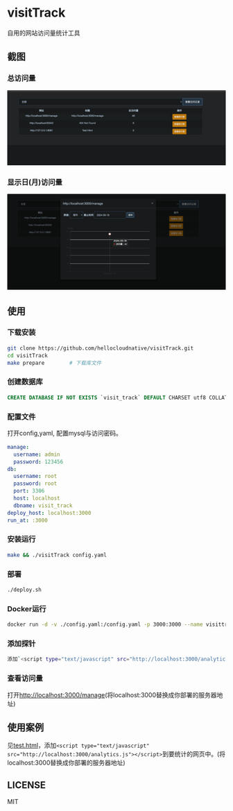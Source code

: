 # visitTrack
自用的网站访问量统计工具

## 截图
### 总访问量
![screenshot](./img.png)
### 显示日(月)访问量
![screenshot2](./img2.png)

## 使用
### 下载安装
``` sh
git clone https://github.com/hellocloudnative/visitTrack.git
cd visitTrack
make prepare 		# 下载库文件
```

### 创建数据库
``` sql
CREATE DATABASE IF NOT EXISTS `visit_track` DEFAULT CHARSET utf8 COLLATE utf8_general_ci;
```

### 配置文件
打开config,yaml, 配置mysql与访问密码。
``` yaml
manage:
  username: admin
  password: 123456
db:
  username: root
  password: root
  port: 3306
  host: localhost
  dbname: visit_track
deploy_host: localhost:3000
run_at: :3000
```

### 安装运行
``` sh
make && ./visitTrack config.yaml
```

### 部署
``` sh
./deploy.sh
```
### Docker运行

``` sh
docker run -d -v ./config.yaml:/config.yaml -p 3000:3000 --name visittrack visittrack:1.0 
```

### 添加探针

```sh
添加`<script type="text/javascript" src="http://localhost:3000/analytics.js"></script>`到要统计的网页中
```

### 查看访问量
打开[http://localhost:3000/manage](http://localhost:3000/manage)(将localhost:3000替换成你部署的服务器地址)

## 使用案例
见[test.html](./www/test.html)，添加`<script type="text/javascript" src="http://localhost:3000/analytics.js"></script>`到要统计的网页中。(将localhost:3000替换成你部署的服务器地址)

## LICENSE
MIT
